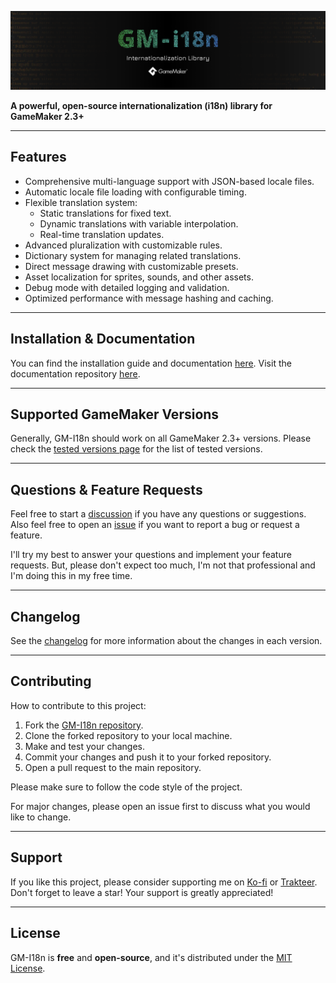 [![Banner](img/Banner.webp)](https://gm-i18n.lefinitas.com/)

**A powerful, open-source internationalization (i18n) library for GameMaker 2.3+**

---

## Features

- Comprehensive multi-language support with JSON-based locale files.
- Automatic locale file loading with configurable timing.
- Flexible translation system:
	- Static translations for fixed text.
	- Dynamic translations with variable interpolation.
	- Real-time translation updates.
- Advanced pluralization with customizable rules.
- Dictionary system for managing related translations.
- Direct message drawing with customizable presets.
- Asset localization for sprites, sounds, and other assets.
- Debug mode with detailed logging and validation.
- Optimized performance with message hashing and caching.

---

## Installation & Documentation

You can find the installation guide and documentation [here](https://gm-i18n.lefinitas.com/). Visit the documentation repository [here](https://github.com/undervolta/gm-i18n-docs).

---

## Supported GameMaker Versions

Generally, GM-I18n should work on all GameMaker 2.3+ versions. Please check the [tested versions page](https://github.com/undervolta/GM-I18n/issues/2) for the list of tested versions.

---

## Questions & Feature Requests

Feel free to start a [discussion](https://github.com/undervolta/GM-I18n/discussions) if you have any questions or suggestions. Also feel free to open an [issue](https://github.com/undervolta/GM-I18n/issues) if you want to report a bug or request a feature. 

I'll try my best to answer your questions and implement your feature requests. But, please don't expect too much, I'm not that professional and I'm doing this in my free time.

---

<!-- ## To-Do List

- [ ] Add more tests

--- -->

## Changelog

See the [changelog](https://github.com/undervolta/GM-I18n/blob/main/CHANGELOG.md) for more information about the changes in each version.

---

## Contributing

How to contribute to this project:

1. Fork the [GM-I18n repository](https://github.com/undervolta/GM-I18n).
2. Clone the forked repository to your local machine.
3. Make and test your changes.
4. Commit your changes and push it to your forked repository.
5. Open a pull request to the main repository.

Please make sure to follow the code style of the project. 

For major changes, please open an issue first to discuss what you would like to change. 

---

<!-- ## Acknowledgements

I want to thank the following people for their contributions to this project:

- [Abc](https://github.com/Abc) for his help in testing and providing feedback.

--- -->

## Support

If you like this project, please consider supporting me on [Ko-fi](https://ko-fi.com/undervolta) or [Trakteer](https://trakteer.id/undervolta). Don't forget to leave a star! Your support is greatly appreciated!

---

## License

GM-I18n is **free** and **open-source**, and it's distributed under the [MIT License](https://github.com/undervolta/GM-I18n/blob/main/LICENSE).
